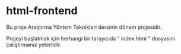 # html-frontend
Bu proje Araştırma Yöntem Teknikleri dersinin dönem projesidir.

Projeyi başlatmak için herhangi bir tarayıcıda " index.html " dosyasını çalıştırmanız yeterlidir.
